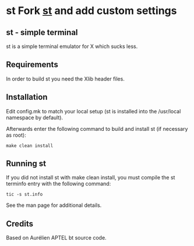 # st Fork [st](http://git.suckless.org/st) and add custom settings

st - simple terminal
--------------------
st is a simple terminal emulator for X which sucks less.


Requirements
------------
In order to build st you need the Xlib header files.


Installation
------------
Edit config.mk to match your local setup (st is installed into
the /usr/local namespace by default).

Afterwards enter the following command to build and install st (if
necessary as root):

    make clean install


Running st
----------
If you did not install st with make clean install, you must compile
the st terminfo entry with the following command:

    tic -s st.info

See the man page for additional details.

Credits
-------
Based on Aurélien APTEL <aurelien dot aptel at gmail dot com> bt source code.


